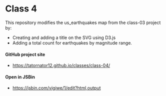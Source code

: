 # Class 4

This repository modifies the us_earthquakes map from the class-03 project by:
* Creating and adding a title on the SVG using D3.js
* Adding a total count for earthquakes by magnitude range.

#### GitHub project site

* <https://tatornator12.github.io/classes/class-04/>

#### Open in JSBin

* <https://jsbin.com/vigiwe/1/edit?html,output>
